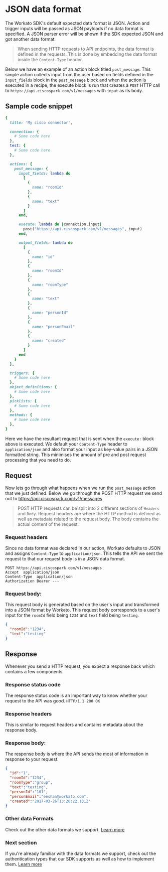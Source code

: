 # JSON data format
The Workato SDK's default expected data format is JSON. Action and trigger inputs will be passed as JSON payloads if no data format is specified. A JSON parser error will be shown if the SDK expected JSON and got another data format.

> When sending HTTP requests to API endpoints, the data format is defined in the requests. This is done by embedding the data format inside the `Content-Type` header.

Below we have an example of an action block titled `post_message`. This simple action collects input from the user based on fields defined in the `input_fields` block in the `post_message` block and when the action is executed in a recipe, the execute block is run that creates a `POST` HTTP call to `https://api.ciscospark.com/v1/messages` with `input` as its body.

## Sample code snippet
```ruby
{
  title: 'My cisco connector',

  connection: {
    # Some code here
  },
  test: {
    # Some code here
  },

  actions: {
    post_message: {
      input_fields: lambda do
        [
          {
            name: "roomId"
          },
          {
            name: "text"
          }
        ]
      end,

      execute: lambda do |connection,input|
        post("https://api.ciscospark.com/v1/messages", input)
      end,

      output_fields: lambda do
        [
          {
            name: "id"
          },
          {
            name: "roomId"
          },
          {
            name: "roomType"
          },
          {
            name: "text"
          },
          {
            name: "personId"
          },
          {
            name: "personEmail"
          },
          {
            name: "created"
          }
        ]
      end
    }
  },

  triggers: {
    # Some code here
  },
  object_definitions: {
    # Some code here
  },
  picklists: {
    # Some code here
  },
  methods: {
    # Some code here
  },
}
```

Here we have the resultant request that is sent when the `execute:` block above is executed. We default your `Content-Type` header to `application/json` and also format your input as key-value pairs in a JSON formatted string. This minimises the amount of pre and post request processing that you need to do.

## Request
Now lets go through what happens when we run the `post_message` action that we just defined. Below we go through the POST HTTP request we send out to https://api.ciscospark.com/v1/messages

> POST HTTP requests can be split into 2 different sections of `Headers` and `Body`. Request headers are where the HTTP method is defined as well as metadata related to the request body. The body contains the actual content of the request.

### Request headers
Since no data format was declared in our action, Workato defaults to JSON and assigns `Content-Type` to `application/json`. This tells the API we sent the request to that our request body is in a JSON data format.
```curl
POST https://api.ciscospark.com/v1/messages
Accept  application/json
Content-Type  application/json
Authorization Bearer ---
```

### Request body:
This request body is generated based on the user's input and transformed into a JSON format by Workato. This request body corresponds to a user's input for the `roomId` field being `1234` and `text` field being `testing`.
```json
{
  "roomId":"1234",
  "text":"testing"
}
```

## Response
Whenever you send a HTTP request, you expect a response back which contains a few components

### Response status code
The response status code is an important way to know whether your request to the API was good.
`HTTP/1.1 200 OK`

### Response headers
This is similar to request headers and contains metadata about the response body.

### Response body:
The response body is where the API sends the most of information in response to your request.
```json
{
  "id":"1",
  "roomId":"1234",
  "roomType":"group",
  "text":"testing",
  "personId":"101",
  "personEmail":"eeshan@workato.com",
  "created":"2017-03-26T13:28:22.131Z"
}
```

### Other data Formats
Check out the other data formats we support. [Learn more](/developing-connectors/sdk-2/data-format.md)

### Next section
If you're already familiar with the data formats we support, check out the authentication types that our SDK supports as well as how to implement them. [Learn more](/developing-connectors/sdk-2/authentication.md)
